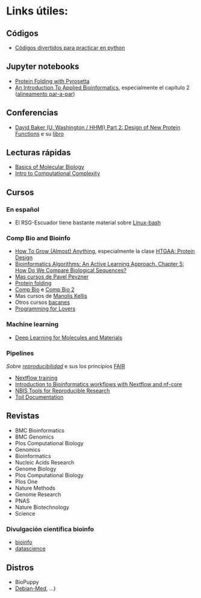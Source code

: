 # Links útiles:

## Códigos
* [Códigos divertidos para practicar en python](https://github.com/SanjayDevTech/Code-with-love/tree/master/python)

## Jupyter notebooks
* [Protein Folding with Pyrosetta](https://github.com/thrakar9/protein_folding_workshop/blob/master/Protein%20Folding%20with%20Pyrosetta.ipynb)
* [An Introduction To Applied Bioinformatics](https://github.com/applied-bioinformatics/built-iab/blob/master/IAB-notebooks/index.ipynb), especialmente el capítulo 2 ([alineamento par-a-par](https://github.com/applied-bioinformatics/built-iab/blob/0decc953d258daeadab8bc6fab3684a63091a028/IAB-notebooks/2/1.ipynb))

## Conferencias
* [David Baker (U. Washington / HHMI) Part 2: Design of New Protein Functions](https://youtu.be/ZrAwWx7meTk) e su [libro](https://www.bioinformaticsalgorithms.org/bioinformatics-chapter-5)

## Lecturas rápidas
* [Basics of Molecular Biology](https://homes.cs.washington.edu/~tompa/papers/molbio.pdf)
* [Intro to Computational Complexity](https://homes.cs.washington.edu/~tompa/papers/532.pdf)

## Cursos

### En español
* El RSG-Escuador tiene bastante material sobre [Linux-bash](https://github.com/RSG-Ecuador/Grupo-De-Estudio-Linux-Bash)

### Comp Bio and Bioinfo
* [How To Grow (Almost) Anything](https://www.media.mit.edu/courses/htgaa/), especialmente la clase [HTGAA: Protein Design](http://fab.cba.mit.edu/classes/S61.20/class_site/pages/class_3.html#reading)
* [Bioinformatics Algorithms: An Active Learning Approach. Chapter 5: How Do We Compare Biological Sequences?](https://www.youtube.com/watch?v=W-WtMvNdEcM&list=PLQ-85lQlPqFNmbPEsMoxb5dM5qtRaVShn&index=4)
* [Mas cursos de Pavel Pevzner](https://bioalgorithms.ucsd.edu/courses.html)
* [Protein folding](https://github.com/PhilippThoelke/protein-folding)
* [Comp Bio](http://stellar.mit.edu/S/course/6/fa12/6.047/materials.html) e [Comp Bio 2](http://compbio.mit.edu/lectures.html)
* Mas cursos de [Manolis Kellis](http://compbio.mit.edu/teaching.html)
* Otros cursos [bacanes](https://www.eecs.ucf.edu/bioinformatics/courses.html)
* [Programming for Lovers](http://compeau.cbd.cmu.edu/programming-for-lovers/#sidebar)

### Machine learning
* [Deep Learning for Molecules and Materials](https://whitead.github.io/dmol-book/intro.html)

### Pipelines
*Sobre [reproducibilidad](https://fairsharing.org/collection/MIBBI?q=&view=grid)* e sus los principios [FAIR](https://rdmkit.elixir-europe.org/about.html)
* [Nextflow training](https://seqera.io/training/)
* [Introduction to Bioinformatics workflows with Nextflow and nf-core](https://carpentries-incubator.github.io/workflows-nextflow/)
* [NBIS Tools for Reproducible Research](https://nbis-reproducible-research.readthedocs.io/en/latest/lectures/)
* [Toil Documentation](https://toil.readthedocs.io/en/latest/)

## Revistas
* BMC Bioinformatics
* BMC Genomics
* Plos Computational Biology
* Genomics
* Bioinformatics
* Nucleic Acids Research
* Genome Biology 
* Plos Computational Biology
* Plos One
* Nature Methods 
* Genome Research
* PNAS
* Nature Biotechnology
* Science

### Divulgación científica bioinfo
* [bioinfo](https://bioinfo.com.br/como-comecar-na-bioinformatica/)
* [datascience](https://datascienceplus.com/)

## Distros
* BioPuppy
* [Debian-Med](https://wiki.bits.vib.be/index.php/Adding_the_Debian_Med_repository_containing_bioinformatics_tools_in_Debian-derived_distributions), ...) 